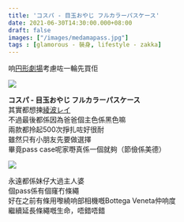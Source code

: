 ```yaml
---
title: 'コスパ - 目玉おやじ フルカラーパスケース'
date: 2021-06-30T14:30:00.000+08:00
draft: false
images: ["/images/medamapass.jpg"]
tags : [glamorous - 裝身, lifestyle - zakka]
---
```


响[円形劇場](https://hidie.net/tottori4h/)考慮咗一輪先買佢  

![](/images/medamapass1.jpg)

**コスパ - 目玉おやじ フルカラーパスケース**  
其實都想揀[綾波レイ](https://cospa.co.jp/detail/id/00000085016)  
不過最後都係因為爸爸個主色係黑色嘛  
兩款都拎起500次掙扎咗好很耐  
雖然只有小朋友先要做選擇  
畢竟pass case呢家嘢真係一個就夠（節儉係美德）  

![](/images/medamapass.jpg)

永遠都係妹仔大過主人婆  
個pass係有個窿冇條繩  
好在之前有條用嚟繞响部相機嘅Bottega Veneta仲响度  
繼續延長條繩嘅生命，唔錯唔錯  
